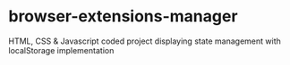 # browser-extensions-manager
HTML, CSS &amp; Javascript coded project displaying state management with localStorage implementation

